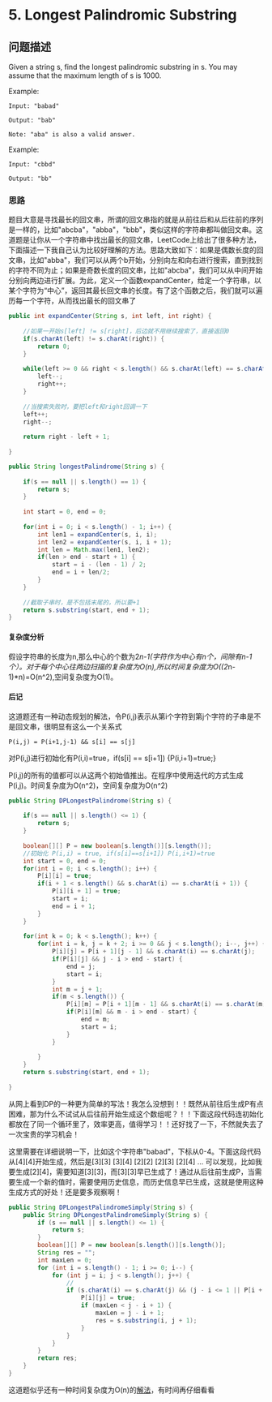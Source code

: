# 5. Longest Palindromic Substring

## 问题描述
Given a string s, find the longest palindromic substring in s. You may assume that the maximum length of s is 1000.

Example:

    Input: "babad"

    Output: "bab"

    Note: "aba" is also a valid answer.
Example:

    Input: "cbbd"

    Output: "bb"

### 思路
题目大意是寻找最长的回文串，所谓的回文串指的就是从前往后和从后往前的序列是一样的，比如"abcba"，"abba"，"bbb"，类似这样的字符串都叫做回文串。这道题是让你从一个字符串中找出最长的回文串，LeetCode上给出了很多种方法，下面描述一下我自己认为比较好理解的方法。思路大致如下：如果是偶数长度的回文串，比如"abba"，我们可以从两个b开始，分别向左和向右进行搜索，直到找到的字符不同为止；如果是奇数长度的回文串，比如"abcba"，我们可以从中间开始分别向两边进行扩展。为此，定义一个函数expandCenter，给定一个字符串，以某个字符为“中心”，返回其最长回文串的长度。有了这个函数之后，我们就可以遍历每一个字符，从而找出最长的回文串了

```java
public int expandCenter(String s, int left, int right) {
    
    //如果一开始s[left] != s[right]，后边就不用继续搜索了，直接返回0
    if(s.charAt(left) != s.charAt(right)) {
        return 0;
    }
    
    while(left >= 0 && right < s.length() && s.charAt(left) == s.charAt(right)) {
        left--;
        right++;
    }
    
    //当搜索失败时，要把left和right回调一下
    left++;
    right--;
    
    return right - left + 1;
    
}

public String longestPalindrome(String s) {
    
    if(s == null || s.length() == 1) {
        return s;
    }
    
    int start = 0, end = 0;
    
    for(int i = 0; i < s.length() - 1; i++) {
        int len1 = expandCenter(s, i, i);
        int len2 = expandCenter(s, i, i + 1);
        int len = Math.max(len1, len2);
        if(len > end - start + 1) {
            start = i - (len - 1) / 2;
            end = i + len/2;
        }
    }
    
    //截取子串时，是不包括末尾的，所以要+1
    return s.substring(start, end + 1);
}
```

#### 复杂度分析
假设字符串的长度为n,那么中心的个数为2*n-1(字符作为中心有n个，间隙有n-1个）。对于每个中心往两边扫描的复杂度为O(n),所以时间复杂度为O((2*n-1)*n)=O(n^2),空间复杂度为O(1)。


#### 后记
这道题还有一种动态规划的解法，令P(i,j)表示从第i个字符到第j个字符的子串是不是回文串，很明显有这么一个关系式

    P(i,j) = P(i+1,j-1) && s[i] == s[j]

对P(i,j)进行初始化有P(i,i)=true，if(s[i] == s[i+1]) {P(i,i+1)=true;}

P(i,j)的所有的值都可以从这两个初始值推出。在程序中使用迭代的方式生成P(i,j)。时间复杂度为O(n^2)，空间复杂度为O(n^2)

```java
public String DPLongestPalindrome(String s) {
    
    if(s == null || s.length() <= 1) {
        return s;
    }
    
    boolean[][] P = new boolean[s.length()][s.length()];
    //初始化 P(i,i) = true, if(s[i]==s[i+1]) P(i,i+1)=true
    int start = 0, end = 0;
    for(int i = 0; i < s.length(); i++) {
        P[i][i] = true;
        if(i + 1 < s.length() && s.charAt(i) == s.charAt(i + 1)) {
            P[i][i + 1] = true;
            start = i;
            end = i + 1;
        }
    }
    
    for(int k = 0; k < s.length(); k++) {
        for(int i = k, j = k + 2; i >= 0 && j < s.length(); i--, j++) {
            P[i][j] = P[i + 1][j - 1] && s.charAt(i) == s.charAt(j);
            if(P[i][j] && j - i > end - start) {
                end = j;
                start = i;
            }
            int m = j + 1;
            if(m < s.length()) {
                P[i][m] = P[i + 1][m - 1] && s.charAt(i) == s.charAt(m);
                if(P[i][m] && m - i > end - start) {
                    end = m;
                    start = i;
                }
            }
            
        }
    }
    return s.substring(start, end + 1);
    
}
```

从网上看到DP的一种更为简单的写法！我怎么没想到！！既然从前往后生成P有点困难，那为什么不试试从后往前开始生成这个数组呢？！！下面这段代码连初始化都放在了同一个循环里了，效率更高，值得学习！！还好找了一下，不然就失去了一次宝贵的学习机会！

这里需要在详细说明一下，比如这个字符串"babad"，下标从0-4。下面这段代码从[4][4]开始生成，然后是[3][3] [3][4] [2][2] [2][3] [2][4] ...  可以发现，比如我要生成[2][4]，需要知道[3][3]，而[3][3]早已生成了！通过从后往前生成P，当需要生成一个新的值时，需要使用历史信息，而历史信息早已生成，这就是使用这种生成方式的好处！还是要多观察啊！


```java
public String DPLongestPalindromeSimply(String s) {
    public String DPLongestPalindromeSimply(String s) {
        if (s == null || s.length() <= 1) {
            return s;
        }
        boolean[][] P = new boolean[s.length()][s.length()];
        String res = "";
        int maxLen = 0;
        for (int i = s.length() - 1; i >= 0; i--) {
            for (int j = i; j < s.length(); j++) {
                //
                if (s.charAt(i) == s.charAt(j) && (j - i <= 1 || P[i + 1][j - 1])) {
                    P[i][j] = true;
                    if (maxLen < j - i + 1) {
                        maxLen = j - i + 1;
                        res = s.substring(i, j + 1);
                    }
                }
            }
        }
        return res;
    }
}
```


这道题似乎还有一种时间复杂度为O(n)的<a href="https://articles.leetcode.com/longest-palindromic-substring-part-ii/">解法</a>，有时间再仔细看看